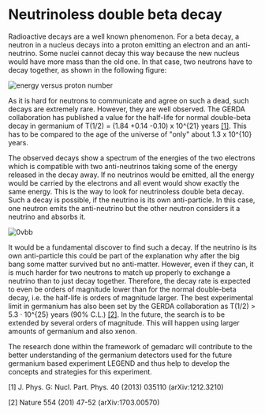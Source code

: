 # Neutrinoless double beta decay

Radioactive decays are a well known phenomenon. For a beta decay, a neutron in a nucleus decays into a proton emitting an electron and an anti-neutrino. Some nuclei cannot decay this way because the new nucleus would have more mass than the old one. In that case, two neutrons have to decay together, as shown in the following figure:

![energy versus proton number](https://drive.google.com/uc?id=0BwM7XYhFgK7oSm5VSFJkM1ljN1U "Double beta decay may happen if single beta decay is forbidden by energy conservation")

As it is hard for neutrons to communicate and agree on such a dead, such decays are extremely rare. However, they are well observed. The GERDA collaboration has published a value for the half-life for normal double-beta decay in germanium of T(1/2) = (1.84 +0.14 -0.10) x 10^{21} years [[1]](https://arxiv.org/abs/1212.3210). This has to be compared to the age of the universe of "only" about 1.3 x 10^{10} years.

The observed decays show a spectrum of the energies of the two electrons which is compatible with two anti-neutrinos taking some of the energy released in the decay away. If no neutrinos would be emitted, all the energy would be carried by the electrons and all event would show exactly the same energy. This is the way to look for neutrinoless double beta decay. Such a decay is possible, if the neutrino is its own anti-particle. In this case, one neutron emits the anti-neutrino but the other neutron considers it a neutrino and absorbs it.

![0vbb](https://drive.google.com/uc?id=0BwM7XYhFgK7oa0M5bDJQam1TYVE "Normal double beta decay and neutrinoless double beta decay")

It would be a fundamental discover to find such a decay. If the neutrino is its own anti-particle this could be part of the explanation
why after the big bang some matter survived but no anti-matter. However, even if they can, it is much harder for two neutrons to match up
properly to exchange a neutrino than to just decay together. Therefore, the decay rate is expected to even be orders of magnitude lower than for
the normal double-beta decay, i.e. the half-life is orders of magnitude larger. The best experimental limit in germanium has also been set by the
GERDA collaboration as T(1/2) > 5.3 · 10^{25} years (90% C.L.) [[2]](https://arxiv.org/abs/1703.00570). In the future, the search is to be extended by several orders of magnitude.
This will happen using larger amounts of germanium and also xenon.

The research done within the framework  of gemadarc will contribute to the better understanding of the germanium detectors used for
the future germanium based experiment LEGEND and thus help to develop the concepts and strategies for this experiment.

[1] J. Phys. G: Nucl. Part. Phys. 40 (2013) 035110 (arXiv:1212.3210)
              
[2] Nature 554 (201) 47-52 (arXiv:1703.00570)
